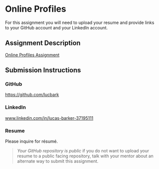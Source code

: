 # Online Profiles
For this assignment you will need to upload your resume and provide links to your GitHub account and your LinkedIn account.

## Assignment Description
[Online Profiles Assignment](https://education.launchcode.org/liftoff/modules/assignments/online-profiles)

## Submission Instructions

### GitHub
https://github.com/lucbark


### LinkedIn
www.linkedin.com/in/lucas-barker-37195111


### Resume
Please inquire for résumé.

> *Your GitHub repository is public* if you do not want to upload your resume to a public facing repository, talk with your mentor about an alternate way to submit this assignment.
